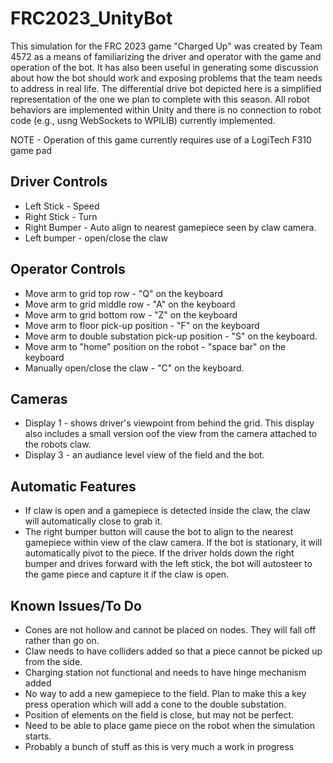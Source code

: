 # FRC2023_UnityBot
 This simulation for the FRC 2023 game "Charged Up" was created by Team 4572 as a means of familiarizing the driver and operator with the game and operation of the bot. It has also been useful in generating some discussion about how the bot should work and exposing problems that the team needs to address in real life. The differential drive bot depicted here is a simplified representation of the one we plan to complete with this season. All robot behaviors are implemented within Unity and there is no connection to robot code (e.g., usng WebSockets to WPILIB) currently implemented.

 NOTE - Operation of this game currently requires use of a LogiTech F310 game pad

 ## Driver Controls
 * Left Stick - Speed
 * Right Stick - Turn
 * Right Bumper - Auto align to nearest gamepiece seen by claw camera.
 * Left bumper - open/close the claw

 ## Operator Controls
 * Move arm to grid top row - "Q" on the keyboard
 * Move arm to grid middle row - "A" on the keyboard
 * Move arm to grid bottom row - "Z" on the keyboard
 * Move arm to floor pick-up position - "F" on the keyboard
 * Move arm to double substation pick-up position - "S" on the keyboard.
 * Move arm to "home" position on the robot - "space bar" on the keyboard
 * Manually open/close the claw - "C" on the keyboard.

 ## Cameras
 * Display 1 - shows driver's viewpoint from behind the grid. This display also includes a small version oof the view from the camera attached to the robots claw.
 * Display 3 - an audiance level view of the field and the bot.

## Automatic Features
* If claw is open and a gamepiece is detected inside the claw, the claw will automatically close to grab it.
* The right bumper button will cause the bot to align to the nearest gamepiece within view of the claw camera. If the bot is stationary, it will automatically pivot to the piece. If the driver holds down the right bumper and drives forward with the left stick, the bot will autosteer to the game piece and capture it if the claw is open. 

 ## Known Issues/To Do
 * Cones are not hollow and cannot be placed on nodes. They will fall off rather than go on.
 * Claw needs to have colliders added so that a piece cannot be picked up from the side.
 * Charging station not functional and needs to have hinge mechanism added
 * No way to add a new gamepiece to the field. Plan to make this a key press operation which will add a cone to the double substation.
 * Position of elements on the field is close, but may not be perfect.
 * Need to be able to place game piece on the robot when the simulation starts.
 * Probably a bunch of stuff as this is very much a work in progress

